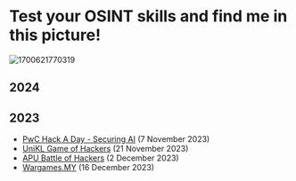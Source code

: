 # Test your OSINT skills and find me in this picture!
![1700621770319](https://github.com/warlocksmurf/ctf-writeups/assets/121353711/d31c0432-b3af-4a31-a503-d508cad49b74)

## 2024

## 2023

* [PwC Hack A Day - Securing AI](https://github.com/warlocksmurf/ctf-writeups/blob/main/hackaday2023) (7 November 2023)
* [UniKL Game of Hackers](https://github.com/warlocksmurf/ctf-writeups/blob/main/goh2023) (21 November 2023)
* [APU Battle of Hackers](https://github.com/warlocksmurf/ctf-writeups/blob/main/boh2023) (2 December 2023)
* [Wargames.MY](https://github.com/warlocksmurf/ctf-writeups/blob/main/wgmy2023) (16 December 2023)
